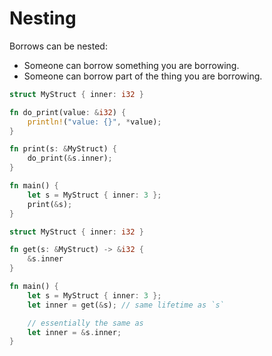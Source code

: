 # Nesting

Borrows can be nested:

* Someone can borrow something you are borrowing.
* Someone can borrow part of the thing you are borrowing.

```rust
struct MyStruct { inner: i32 }

fn do_print(value: &i32) {
    println!("value: {}", *value);
}

fn print(s: &MyStruct) {
    do_print(&s.inner);
}

fn main() {
    let s = MyStruct { inner: 3 };
    print(&s);
}
```

```rust
struct MyStruct { inner: i32 }

fn get(s: &MyStruct) -> &i32 {
    &s.inner
}

fn main() {
    let s = MyStruct { inner: 3 };
    let inner = get(&s); // same lifetime as `s`

    // essentially the same as
    let inner = &s.inner;
}
```
